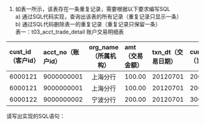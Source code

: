 1.  如表一所示，该表存在一条重复记录，需要根据以下要求编写SQL  
a)  通过SQL代码实现，查询出该表的所有记录（重复记录只显示一条）  
b)  通过SQL代码删除表一的重复记录（重复记录只保留一条）  
表一：t03_acct_trade_detail 账户交易明细表

| cust_id（客户id） | acct_no（账户id） | org_name（所属机构） | amt（交易金额） | txn_dt（交易日期） | current_bal（当前余额） |
| :--- | :--- | :---: | :--- | :--- | :--- |
| 6000121 | 9000000001 | 上海分行 | 100.00 | 20120701 | 20000 |
| 6000121 | 9000000001 | 上海分行 | 100.00 | 20120701 | 20000 |
| 6000122 | 9000000002 | 宁波分行 | 200.00 | 20120701 | 30000 |

请写出实现的SQL语句：
